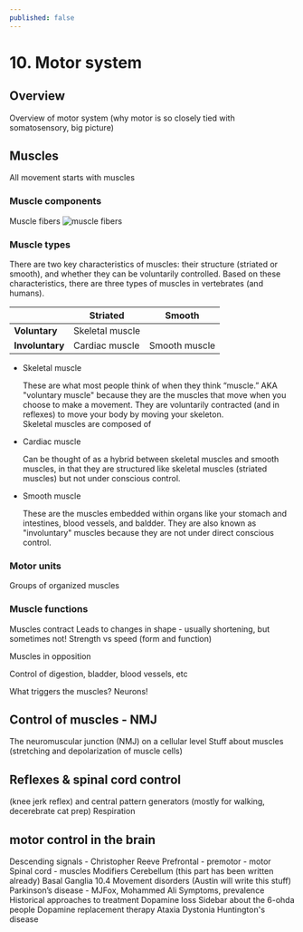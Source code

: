 ```yaml
---
published: false
---
```


# 10. Motor system

## Overview

Overview of motor system (why motor is so closely tied with somatosensory, big picture)

## Muscles

All movement starts with muscles

### Muscle components

Muscle fibers
![muscle fibers](https://upload.wikimedia.org/wikipedia/commons/d/dd/1007_Muscle_Fibes_%28large%29.jpg "Muscle Fibers")

### Muscle types
There are two key characteristics of muscles: their structure (striated or smooth), and whether they can be voluntarily controlled. Based on these characteristics, there are three types of muscles in vertebrates (and humans).

|   | Striated | Smooth |
|---|---|---|
| **Voluntary** | Skeletal muscle |   |
| **Involuntary** | Cardiac muscle | Smooth muscle |

* Skeletal muscle

   These are what most people think of when they think “muscle.”
   AKA "voluntary muscle" because they are the muscles that move when you choose to make a movement. They are voluntarily contracted (and in reflexes) to move your body by moving your skeleton.  
   Skeletal muscles are composed of 
* Cardiac muscle

   Can be thought of as a hybrid between skeletal muscles and smooth muscles, in that they are structured like skeletal muscles (striated muscles) but not under conscious control. 
   
* Smooth muscle

   These are the muscles embedded within organs like your stomach and intestines, blood vessels, and baldder. 
   They are also known as "involuntary" muscles because they are not under direct conscious control. 
   
### Motor units
Groups of organized muscles


### Muscle functions
Muscles contract
    Leads to changes in shape - usually shortening, but sometimes not!
    Strength vs speed (form and function)

Muscles in opposition

Control of digestion, bladder, blood vessels, etc

What triggers the muscles? Neurons!
    
## Control of muscles - NMJ
The neuromuscular junction (NMJ) on a cellular level
Stuff about muscles (stretching and depolarization of muscle cells)

## Reflexes  & spinal cord control 
(knee jerk reflex) and central pattern generators (mostly for walking, decerebrate cat prep)
Respiration

## motor control in the brain
Descending signals - Christopher Reeve
Prefrontal - premotor - motor
Spinal cord - muscles
Modifiers
Cerebellum (this part has been written already)
Basal Ganglia
10.4 Movement disorders (Austin will write this stuff)
Parkinson’s disease - MJFox, Mohammed Ali
Symptoms, prevalence
Historical approaches to treatment
Dopamine loss
Sidebar about the 6-ohda people
Dopamine replacement therapy
Ataxia
Dystonia
Huntington's disease
